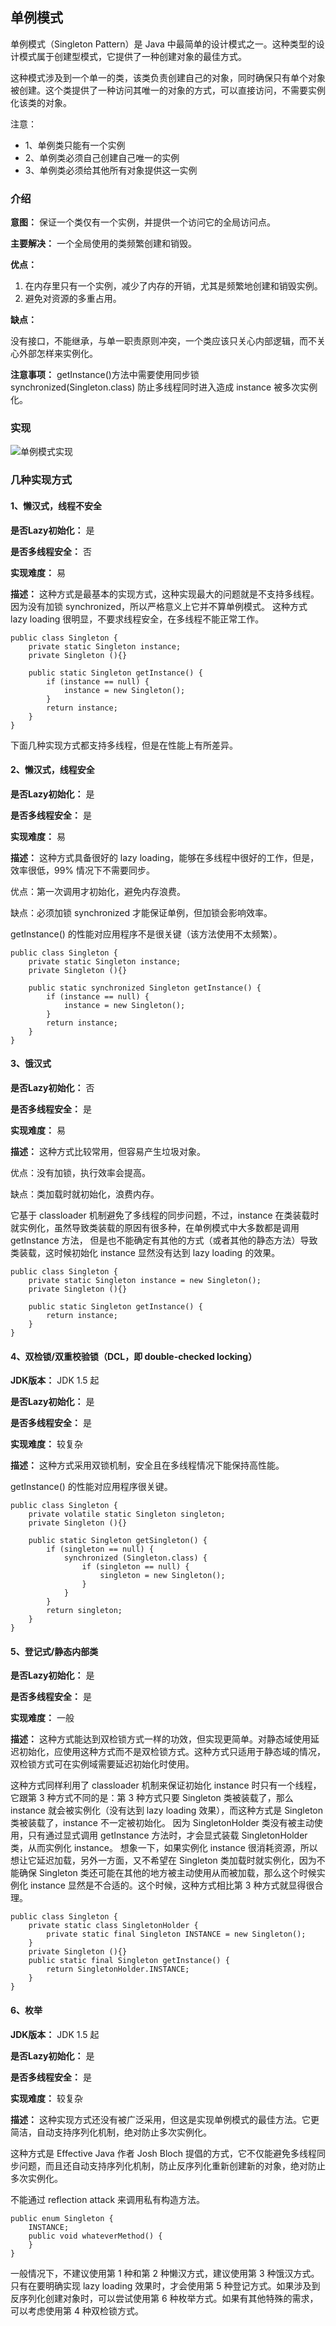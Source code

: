 ## 单例模式

单例模式（Singleton Pattern）是 Java 中最简单的设计模式之一。这种类型的设计模式属于创建型模式，它提供了一种创建对象的最佳方式。

这种模式涉及到一个单一的类，该类负责创建自己的对象，同时确保只有单个对象被创建。这个类提供了一种访问其唯一的对象的方式，可以直接访问，不需要实例化该类的对象。

注意：

- 1、单例类只能有一个实例
- 2、单例类必须自己创建自己唯一的实例
- 3、单例类必须给其他所有对象提供这一实例

### 介绍

**意图：** 保证一个类仅有一个实例，并提供一个访问它的全局访问点。

**主要解决：** 一个全局使用的类频繁创建和销毁。

**优点：**

1. 在内存里只有一个实例，减少了内存的开销，尤其是频繁地创建和销毁实例。
2. 避免对资源的多重占用。

**缺点：**

没有接口，不能继承，与单一职责原则冲突，一个类应该只关心内部逻辑，而不关心外部怎样来实例化。

**注意事项：** getInstance()方法中需要使用同步锁 synchronized(Singleton.class) 防止多线程同时进入造成 instance 被多次实例化。

### 实现

![单例模式实现](src/main/resources/image/singleton.png)

### 几种实现方式

#### 1、懒汉式，线程不安全

**是否Lazy初始化：** 是

**是否多线程安全：** 否

**实现难度：** 易

**描述：** 这种方式是最基本的实现方式，这种实现最大的问题就是不支持多线程。因为没有加锁 synchronized，所以严格意义上它并不算单例模式。
这种方式 lazy loading 很明显，不要求线程安全，在多线程不能正常工作。

    public class Singleton {  
        private static Singleton instance;  
        private Singleton (){}  
  
        public static Singleton getInstance() {  
            if (instance == null) {  
                instance = new Singleton();  
            }
            return instance;  
        }  
    }

下面几种实现方式都支持多线程，但是在性能上有所差异。

#### 2、懒汉式，线程安全

**是否Lazy初始化：** 是

**是否多线程安全：** 是

**实现难度：** 易

**描述：** 这种方式具备很好的 lazy loading，能够在多线程中很好的工作，但是，效率很低，99% 情况下不需要同步。

优点：第一次调用才初始化，避免内存浪费。

缺点：必须加锁 synchronized 才能保证单例，但加锁会影响效率。

getInstance() 的性能对应用程序不是很关键（该方法使用不太频繁）。

    public class Singleton {  
        private static Singleton instance;  
        private Singleton (){}  
        
        public static synchronized Singleton getInstance() {  
            if (instance == null) {  
                instance = new Singleton();  
            }
            return instance;  
        }
    }

#### 3、饿汉式

**是否Lazy初始化：** 否

**是否多线程安全：** 是

**实现难度：** 易

**描述：** 这种方式比较常用，但容易产生垃圾对象。

优点：没有加锁，执行效率会提高。

缺点：类加载时就初始化，浪费内存。

它基于 classloader 机制避免了多线程的同步问题，不过，instance 在类装载时就实例化，虽然导致类装载的原因有很多种，在单例模式中大多数都是调用 getInstance 方法， 但是也不能确定有其他的方式（或者其他的静态方法）导致类装载，这时候初始化 instance 显然没有达到 lazy loading 的效果。

    public class Singleton {  
        private static Singleton instance = new Singleton();  
        private Singleton (){}  
    
        public static Singleton getInstance() {  
            return instance;  
        }  
    }

#### 4、双检锁/双重校验锁（DCL，即 double-checked locking）

**JDK版本：** JDK 1.5 起

**是否Lazy初始化：** 是

**是否多线程安全：** 是

**实现难度：** 较复杂

**描述：** 这种方式采用双锁机制，安全且在多线程情况下能保持高性能。

getInstance() 的性能对应用程序很关键。

    public class Singleton {  
        private volatile static Singleton singleton;  
        private Singleton (){}  
        
        public static Singleton getSingleton() {  
            if (singleton == null) {  
                synchronized (Singleton.class) {  
                    if (singleton == null) {  
                        singleton = new Singleton();  
                    }  
                }  
            }  
            return singleton;  
        }  
    }

#### 5、登记式/静态内部类

**是否Lazy初始化：** 是

**是否多线程安全：** 是

**实现难度：** 一般

**描述：** 这种方式能达到双检锁方式一样的功效，但实现更简单。对静态域使用延迟初始化，应使用这种方式而不是双检锁方式。这种方式只适用于静态域的情况，双检锁方式可在实例域需要延迟初始化时使用。

这种方式同样利用了 classloader 机制来保证初始化 instance 时只有一个线程，它跟第 3 种方式不同的是：第 3 种方式只要 Singleton 类被装载了，那么 instance 就会被实例化（没有达到 lazy loading 效果），而这种方式是 Singleton 类被装载了，instance 不一定被初始化。
因为 SingletonHolder 类没有被主动使用，只有通过显式调用 getInstance 方法时，才会显式装载 SingletonHolder 类，从而实例化 instance。
想象一下，如果实例化 instance 很消耗资源，所以想让它延迟加载，另外一方面，又不希望在 Singleton 类加载时就实例化，因为不能确保 Singleton 类还可能在其他的地方被主动使用从而被加载，那么这个时候实例化 instance 显然是不合适的。这个时候，这种方式相比第 3 种方式就显得很合理。

    public class Singleton {  
        private static class SingletonHolder {  
            private static final Singleton INSTANCE = new Singleton();  
        }  
        private Singleton (){}  
        public static final Singleton getInstance() {  
            return SingletonHolder.INSTANCE;  
        }  
    }

#### 6、枚举

**JDK版本：** JDK 1.5 起

**是否Lazy初始化：** 是

**是否多线程安全：** 是

**实现难度：** 较复杂

**描述：** 这种实现方式还没有被广泛采用，但这是实现单例模式的最佳方法。它更简洁，自动支持序列化机制，绝对防止多次实例化。

这种方式是 Effective Java 作者 Josh Bloch 提倡的方式，它不仅能避免多线程同步问题，而且还自动支持序列化机制，防止反序列化重新创建新的对象，绝对防止多次实例化。

不能通过 reflection attack 来调用私有构造方法。

    public enum Singleton {  
        INSTANCE;  
        public void whateverMethod() {  
        }  
    }

一般情况下，不建议使用第 1 种和第 2 种懒汉方式，建议使用第 3 种饿汉方式。只有在要明确实现 lazy loading 效果时，才会使用第 5 种登记方式。如果涉及到反序列化创建对象时，可以尝试使用第 6 种枚举方式。如果有其他特殊的需求，可以考虑使用第 4 种双检锁方式。